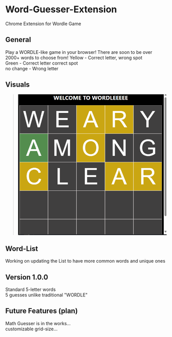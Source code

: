 # Word-Guesser-Extension
Chrome Extension for Wordle Game

## General
Play a WORDLE-like game in your browser! There are soon to be over 2000+ words to choose from!
Yellow - Correct letter, wrong spot <br />
Green -  Correct letter correct spot <br />
no change - Wrong letter

## Visuals
> <img src="Images/icon.png" align="center"/>



## Word-List
Working on updating the List to have more common words and unique ones


## Version 1.0.0
  Standard 5-letter words  <br />
  5 guesses unlike traditional "WORDLE"  <br />

## Future Features (plan)
  Math Guesser is in the works... <br />
  customizable grid-size...
